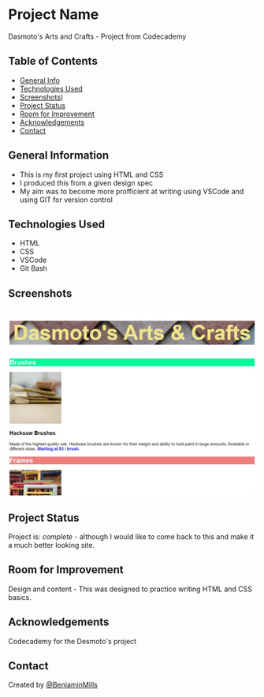 # Project Name
Dasmoto's Arts and Crafts - Project from Codecademy

## Table of Contents
* [General Info](#general-information)
* [Technologies Used](#technologies-used)
* [Screenshots](#screenshots))
* [Project Status](#project-status)
* [Room for Improvement](#room-for-improvement)
* [Acknowledgements](#acknowledgements)
* [Contact](#contact)
<!-- * [License](#license) -->


## General Information
+ This is my first project using HTML and CSS
+ I produced this from a given design spec
+ My aim was to become more profficient at writing using VSCode and using GIT for version control

## Technologies Used
+ HTML
+ CSS
+ VSCode
+ Git Bash

## Screenshots
![Screenshot](https://github.com/BenjaminMills/Desmoto-s-Arts-Crafts/blob/main/pics/example.JPG)
<!-- If you have screenshots you'd like to share, include them here. -->

## Project Status
Project is: _complete_ - although I would like to come back to this and make it a much better looking site.   

## Room for Improvement
Design and content - This was designed to practice writing HTML and CSS basics.

## Acknowledgements
Codecademy for the Desmoto's project

## Contact
Created by [@BenjaminMills](https://github.com/BenjaminMills)


<!-- Optional -->
<!-- ## License -->
<!-- This project is open source and available under the [... License](). -->

<!-- You don't have to include all sections - just the one's relevant to your project -->
